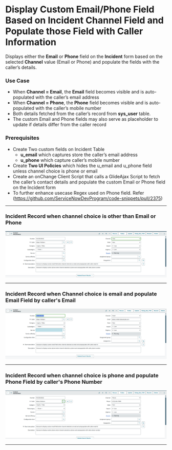 # Display Custom Email/Phone Field Based on Incident Channel Field and Populate those Field with Caller Information

Displays either the **Email** or **Phone** field on the **Incident** form based on the selected **Channel** value (Email or Phone) and populate the fields with the caller’s details.

### Use Case
- When **Channel = Email**, the **Email** field becomes visible and is auto-populated with the caller’s email address  
- When **Channel = Phone**, the **Phone** field becomes visible and is auto-populated with the caller’s mobile number  
- Both details fetched from the caller’s record from **sys_user** table.  
- The custom Email and Phone fields may also serve as placeholder to update if details differ from the caller record

### Prerequisites
- Create Two custom fields on Incident Table
  - **u_email** which captures store the caller’s email address
  -  **u_phone** which capture caller’s mobile number
- Create **Two UI Policies** which hides the u_email and u_phone field unless channel choice is phone or email
- Create an onChange Client Script that calls a GlideAjax Script to fetch the caller’s contact details and populate the custom Email or Phone field on the Incident form
- To further enhance usecase Regex used on Phone field. Refer (https://github.com/ServiceNowDevProgram/code-snippets/pull/2375)
  
---

### Incident Record when channel choice is other than Email or Phone 

![Display_CustomField_Autopopulate_Caller_3](Display_CustomField_Autopopulate_Caller_3.png)

---

### Incident Record when Channel choice is email and populate Email Field by caller's Email

![Display_CustomField_Autopopulate_Caller_1](Display_CustomField_Autopopulate_Caller_1.png)

---

### Incident Record when channel choice is phone and populate Phone Field by caller's Phone Number

![Display_CustomField_Autopopulate_Caller_2](Display_CustomField_Autopopulate_Caller_2.png)

---






